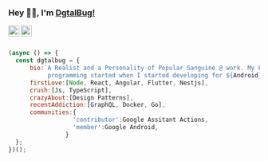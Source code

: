 ### Hey 👋🏽, I'm [DgtalBug!](https://dgtalbug.in) 

<a href="https://github.com/dgtalbug">
  <img align="left" alt="Github" width="22px" src="https://cdn.jsdelivr.net/npm/simple-icons@v3/icons/github.svg" />
</a>
<a href="https://medium.com/@dgtalbug">
  <img align="left" alt="Medium" width="22px" src="https://cdn.jsdelivr.net/npm/simple-icons@v3/icons/medium.svg" />
</a>
<br/>
<br/>
  
```javascript
(async () => {
  const dgtalbug = {
      bio:`A Realist and a Personality of Popular Sanguine @ work. My Love for 
           programming started when I started developing for ${Android}`,
      firstLove:[Node, React, Angular, Flutter, Nestjs],
      crush:[Js, TypeScript],
      crazyAbout:[Design Patterns],
      recentAddiction:[GraphQL, Docker, Go],
      communities:{
                  'contributor':Google Assitant Actions,
                  'member':Google Android,
                }
  };
})();
```
